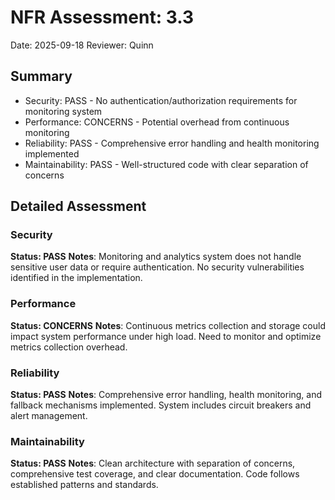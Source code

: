 # NFR Assessment: 3.3

Date: 2025-09-18
Reviewer: Quinn

## Summary

- Security: PASS - No authentication/authorization requirements for monitoring system
- Performance: CONCERNS - Potential overhead from continuous monitoring
- Reliability: PASS - Comprehensive error handling and health monitoring implemented
- Maintainability: PASS - Well-structured code with clear separation of concerns

## Detailed Assessment

### Security

**Status: PASS**
**Notes**: Monitoring and analytics system does not handle sensitive user data or require authentication. No security vulnerabilities identified in the implementation.

### Performance

**Status: CONCERNS**
**Notes**: Continuous metrics collection and storage could impact system performance under high load. Need to monitor and optimize metrics collection overhead.

### Reliability

**Status: PASS**
**Notes**: Comprehensive error handling, health monitoring, and fallback mechanisms implemented. System includes circuit breakers and alert management.

### Maintainability

**Status: PASS**
**Notes**: Clean architecture with separation of concerns, comprehensive test coverage, and clear documentation. Code follows established patterns and standards.

